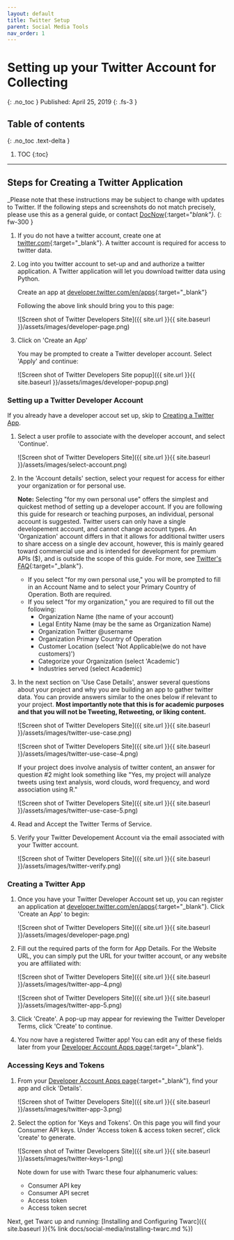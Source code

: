 ```yaml
---
layout: default
title: Twitter Setup
parent: Social Media Tools
nav_order: 1
---
```


# Setting up your Twitter Account for Collecting
{: .no_toc }
Published: April 25, 2019
{: .fs-3 }

## Table of contents
{: .no_toc .text-delta }

1. TOC
{:toc}

---
## Steps for Creating a Twitter Application

_Please note that these instructions may be subject to change with updates to Twitter. If the following steps and screenshots do not match precisely, please use this as a general guide, or contact [DocNow](https://www.docnow.io/){:target="_blank"}._
{: fw-300 }

1. If you do not have a twitter account, create one at [twitter.com](https://twitter.com/){:target="_blank"}. A twitter account is required for access to twitter data. 

2. Log into you twitter account to set-up and and authorize a twitter application. A Twitter application will let you download twitter data using Python. 
   
   Create an app at [developer.twitter.com/en/apps](https://developer.twitter.com/en/apps){:target="_blank"}

   Following the above link should bring you to this page:

   ![Screen shot of Twitter Developers Site]({{ site.url }}{{ site.baseurl }}/assets/images/developer-page.png)

3. Click on 'Create an App'

   You may be prompted to create a Twitter developer account. Select 'Apply' and continue:

   ![Screen shot of Twitter Developers Site popup]({{ site.url }}{{ site.baseurl }}/assets/images/developer-popup.png)

### Setting up a Twitter Developer Account

If you already have a developer accout set up, skip to [Creating a Twitter App](#creating-a-twitter-app).

1. Select a user profile to associate with the developer account, and select 'Continue'.

   ![Screen shot of Twitter Developers Site]({{ site.url }}{{ site.baseurl }}/assets/images/select-account.png)

2. In the 'Account details' section, select your request for access for either your organization or for personal use. 

   **Note:** Selecting "for my own personal use" offers the simplest and quickest method of setting up a developer account. If you are following this guide for research or teaching purposes, an individual, personal account is suggested. Twitter users can only have a single developement account, and cannot change account types. An 'Organization' account differs in that it allows for additional twitter users to share access on a single dev account, however, this is mainly geared toward commercial use and is intended for development for premium APIs ($), and is outside the scope of this guide. For more, see [Twitter's FAQ](https://developer.twitter.com/en/docs/basics/developer-portal/faq.html){:target="_blank"}.

    - If you select "for my own personal use," you will be prompted to fill in an Account Name and to select your Primary Country of Operation. Both are required.
    - If you select "for my organization," you are required to fill out the following:
        - Organization Name (the name of your account)
        - Legal Entity Name (may be the same as Organization Name)
        - Organization Twitter @username
        - Organization Primary Country of Operation
        - Customer Location (select 'Not Applicable(we do not have customers)')
        - Categorize your Organization (select 'Academic')
        - Industries served (select Academic)

3. In the next section on 'Use Case Details', answer several questions about your project and why you are building an app to gather twitter data. You can provide answers similar to the ones below if relevant to your project. **Most importantly note that this is for academic purposes and that you will not be Tweeting, Retweeting, or liking content.**

   ![Screen shot of Twitter Developers Site]({{ site.url }}{{ site.baseurl }}/assets/images/twitter-use-case.png)

   ![Screen shot of Twitter Developers Site]({{ site.url }}{{ site.baseurl }}/assets/images/twitter-use-case-4.png)

   If your project does involve analysis of twitter content, an answer for question #2 might look something like "Yes, my project will analyze tweets using text analysis, word clouds, word frequency, and word association using R."

   ![Screen shot of Twitter Developers Site]({{ site.url }}{{ site.baseurl }}/assets/images/twitter-use-case-5.png)

4. Read and Accept the Twitter Terms of Service.

5. Verify your Twitter Developement Account via the email associated with your Twitter account. 

    ![Screen shot of Twitter Developers Site]({{ site.url }}{{ site.baseurl }}/assets/images/twitter-verify.png)

### Creating a Twitter App

1. Once you have your Twitter Developer Account set up, you can register an application at [developer.twitter.com/en/apps](https://developer.twitter.com/en/apps){:target="_blank"}. Click 'Create an App' to begin:

   ![Screen shot of Twitter Developers Site]({{ site.url }}{{ site.baseurl }}/assets/images/developer-page.png)

2. Fill out the required parts of the form for App Details. For the Website URL, you can simply put the URL for your twitter account, or any website you are affiliated with:

   ![Screen shot of Twitter Developers Site]({{ site.url }}{{ site.baseurl }}/assets/images/twitter-app-4.png)

   ![Screen shot of Twitter Developers Site]({{ site.url }}{{ site.baseurl }}/assets/images/twitter-app-5.png)

3. Click 'Create'. A pop-up may appear for reviewing the Twitter Developer Terms, click 'Create' to continue.

4. You now have a registered Twitter app! You can edit any of these fields later from your [Developer Account Apps page](https://developer.twitter.com/en/apps){:target="_blank"}.

### Accessing Keys and Tokens

1. From your [Developer Account Apps page](https://developer.twitter.com/en/apps){:target="_blank"}, find your app and click 'Details'.

   ![Screen shot of Twitter Developers Site]({{ site.url }}{{ site.baseurl }}/assets/images/twitter-app-3.png)

2. Select the option for 'Keys and Tokens'. On this page you will find your Consumer API keys. Under 'Access token & access token secret', click 'create' to generate. 

    ![Screen shot of Twitter Developers Site]({{ site.url }}{{ site.baseurl }}/assets/images/twitter-keys-1.png)

   Note down for use with Twarc these four alphanumeric values:
   - Consumer API key
   - Consumer API secret 
   - Access token 
   - Access token secret

Next, get Twarc up and running: [Installing and Configuring Twarc]({{ site.baseurl }}{% link docs/social-media/installing-twarc.md %})